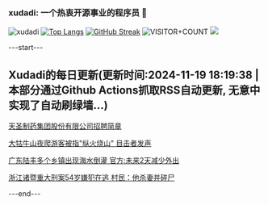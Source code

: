 ### xudadi: 一个热衷开源事业的程序员 👋

![xudadi](https://github-readme-stats-git-masterorgs-github-readme-stats-team.vercel.app/api?username=xudadi)
[![Top Langs](https://github-readme-stats.vercel.app/api/top-langs/?username=xudadi)](https://github.com/anuraghazra/github-readme-stats)
[![GitHub Streak](https://streak-stats.demolab.com?user=xudadi&locale=zh_Hans)](https://git.io/streak-stats)
![VISITOR+COUNT](https://komarev.com/ghpvc/?username=xudadi&label=VISITOR+COUNT)
![](https://raw.githubusercontent.com/xudadi/xudadi/main/assets/github-contribution-grid-snake.svg)


---start---

## Xudadi的每日更新(更新时间:2024-11-19 18:19:38 | 本部分通过Github Actions抓取RSS自动更新, 无意中实现了自动刷绿墙...)

[天圣制药集团股份有限公司招聘简章](https://www.gongkaoleida.com/article/2199378)

[大牯牛山夜爬游客被指"纵火烧山" 目击者发声](https://m.163.com/news/article/JHC1VTAC053469M5.html)

[广东陆丰多个乡镇出现海水倒灌 官方:未来2天减少外出](https://m.163.com/news/article/JHC2IHMS053469LG.html)

[浙江诸暨重大刑案54岁嫌犯在逃 村民：他杀妻并碎尸](https://m.163.com/news/article/JHBQJJIE053469LG.html)

---end---

